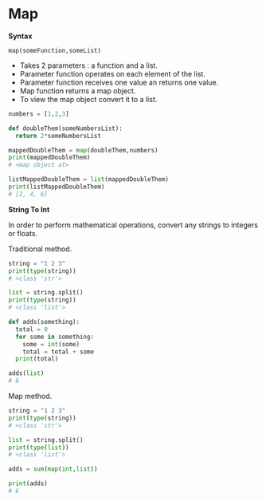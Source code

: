 # Map

**Syntax**

`map(someFunction,someList)`

- Takes 2 parameters : a function and a list.
- Parameter function operates on each element of the list.
- Parameter function receives one value an returns one value.
- Map function returns a map object.
- To view the map object convert it to a list.

```python
numbers = [1,2,3]

def doubleThem(someNumbersList):
  return 2*someNumbersList

mappedDoubleThem = map(doubleThem,numbers)
print(mappedDoubleThem)
# <map object at>

listMappedDoubleThem = list(mappedDoubleThem)
print(listMappedDoubleThem)
# [2, 4, 6]
```

**String To Int**

In order to perform mathematical operations, convert any strings to integers or floats.

Traditional method.
```python
string = "1 2 3"
print(type(string))
# <class 'str'>

list = string.split()
print(type(string))
# <class 'list'>

def adds(something):
  total = 0
  for some in something:
    some = int(some)
    total = total + some
  print(total)

adds(list)
# 6
```

Map method.
```python
string = "1 2 3"
print(type(string))
# <class 'str'>

list = string.split()
print(type(list))
# <class 'list'>

adds = sum(map(int,list))

print(adds)
# 6
```
